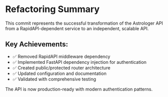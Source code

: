 # Refactoring Summary

This commit represents the successful transformation of the Astrologer API from a RapidAPI-dependent service to an independent, scalable API.

## Key Achievements:
- ✅ Removed RapidAPI middleware dependency
- ✅ Implemented FastAPI dependency injection for authentication  
- ✅ Created public/protected router architecture
- ✅ Updated configuration and documentation
- ✅ Validated with comprehensive testing

The API is now production-ready with modern authentication patterns.
